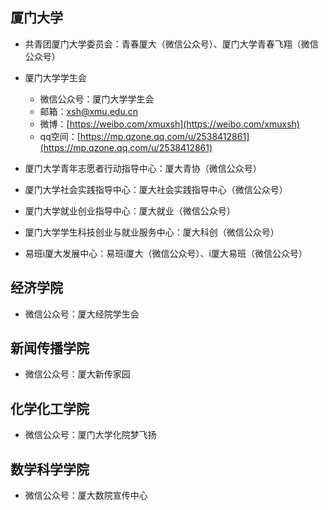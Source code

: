 ## 厦门大学

- 共青团厦门大学委员会：青春厦大（微信公众号）、厦门大学青春飞翔（微信公众号）
- 厦门大学学生会
  - 微信公众号：厦门大学学生会
  - 邮箱：xsh@xmu.edu.cn
  - 微博：[https://weibo.com/xmuxsh](https://weibo.com/xmuxsh)
  - qq空间：[https://mp.qzone.qq.com/u/2538412861](https://mp.qzone.qq.com/u/2538412861)

- 厦门大学青年志愿者行动指导中心：厦大青协（微信公众号）
- 厦门大学社会实践指导中心：厦大社会实践指导中心（微信公众号）
- 厦门大学就业创业指导中心：厦大就业（微信公众号）
- 厦门大学学生科技创业与就业服务中心：厦大科创（微信公众号）
- 易班i厦大发展中心：易班i厦大（微信公众号）、i厦大易班（微信公众号）


## 经济学院

- 微信公众号：厦大经院学生会

## 新闻传播学院

- 微信公众号：厦大新传家园

## 化学化工学院

- 微信公众号：厦门大学化院梦飞扬

## 数学科学学院

- 微信公众号：厦大数院宣传中心
